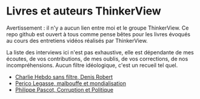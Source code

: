 # Livres et auteurs ThinkerView

Avertissement : il n'y a aucun lien entre moi et le groupe ThinkerView. Ce repo github est ouvert à tous comme pense bêtes pour les livres évoqués au cours des entretiens vidéos réalisés par ThinkerView.

La liste des interviews ici n'est pas exhaustive, elle est dépendante de mes écoutes, de vos contributions, de mes oublis, de vos corrections, de nos incompréhensions. Aucun filtre idéologique, c'est un recueil tel quel.

- [Charlie Hebdo sans filtre, Denis Robert](https://github.com/MathRobin/livres-thinkerview/blob/master/charlie-hebdo-sans-filtre-denis-robert.md)
- [Perico Legasse, malbouffe et mondialisation](https://github.com/MathRobin/livres-thinkerview/blob/master/perico-legasse-malbouffe-mondialisation.md)
- [Philippe Pascot, Corruption et Politique](https://github.com/MathRobin/livres-thinkerview/blob/master/philippe-pascot-coruption-et-politique.md)
